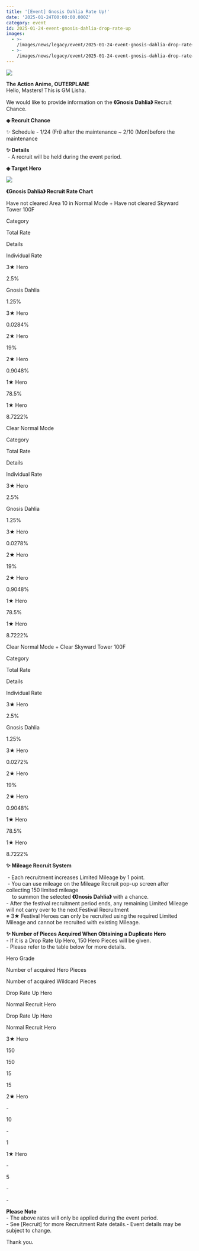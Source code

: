 ```yaml
---
title: '[Event] Gnosis Dahlia Rate Up!'
date: '2025-01-24T00:00:00.000Z'
category: event
id: 2025-01-24-event-gnosis-dahlia-drop-rate-up
images:
  - >-
    /images/news/legacy/event/2025-01-24-event-gnosis-dahlia-drop-rate-up/34e8c07059514b98a77e6581df0e5889.webp
  - >-
    /images/news/legacy/event/2025-01-24-event-gnosis-dahlia-drop-rate-up/c4e6d4daff974a9092f81642c39c6945.webp
---
```


![](/images/news/legacy/event/2025-01-24-event-gnosis-dahlia-drop-rate-up/34e8c07059514b98a77e6581df0e5889.webp)  

  
**The Action Anime, OUTERPLANE**  
Hello, Masters! This is GM Lisha.  

We would like to provide information on the **《Gnosis Dahlia》** Recruit Chance.

**◈ Recruit Chance**  
  
✨ Schedule - 1/24 (Fri) after the maintenance ~ 2/10 (Mon)before the maintenance 

**✨ Details**  
 - A recruit will be held during the event period. 

**◈ Target Hero**

![](/images/news/legacy/event/2025-01-24-event-gnosis-dahlia-drop-rate-up/c4e6d4daff974a9092f81642c39c6945.webp)  
  
**《Gnosis Dahlia》** **Recruit Rate Chart**

  
Have not cleared Area 10 in Normal Mode + Have not cleared Skyward Tower 100F

Category

Total Rate

Details

Individual Rate

3★ Hero

2.5%

Gnosis Dahlia

1.25%

3★ Hero

0.0284%

2★ Hero

19%

2★ Hero

0.9048%

1★ Hero

78.5%

1★ Hero

8.7222%

  
Clear Normal Mode

Category

Total Rate

Details

Individual Rate

3★ Hero

2.5%

Gnosis Dahlia

1.25%

3★ Hero

0.0278%

2★ Hero

19%

2★ Hero

0.9048%

1★ Hero

78.5%

1★ Hero

8.7222%

  
Clear Normal Mode + Clear Skyward Tower 100F  

Category

Total Rate

Details

Individual Rate

3★ Hero

2.5%

Gnosis Dahlia

1.25%

3★ Hero

0.0272%

2★ Hero

19%

2★ Hero

0.9048%

1★ Hero

78.5%

1★ Hero

8.7222%

**✨ Mileage Recruit System**

 - Each recruitment increases Limited Mileage by 1 point.  
 - You can use mileage on the Mileage Recruit pop-up screen after collecting 150 limited mileage   
    to summon the selected **《Gnosis Dahlia》** with a chance.  
\- After the festival recruitment period ends, any remaining Limited Mileage will not carry over to the next Festival Recruitment   
※ 3★ Festival Heroes can only be recruited using the required Limited Mileage and cannot be recruited with existing Mileage.

**✨ Number of Pieces Acquired When Obtaining a Duplicate Hero**  
\- If it is a Drop Rate Up Hero, 150 Hero Pieces will be given.  
\- Please refer to the table below for more details. 

Hero Grade

Number of acquired Hero Pieces

Number of acquired Wildcard Pieces

Drop Rate Up Hero

Normal Recruit Hero

Drop Rate Up Hero

Normal Recruit Hero

3★ Hero

150

150

15

15

2★ Hero

\-

10

\-

1

1★ Hero

\-

5

\-

\-

**Please Note**  
\- The above rates will only be applied during the event period.  
\- See \[Recruit\] for more Recruitment Rate details.- Event details may be subject to change.

Thank you.
